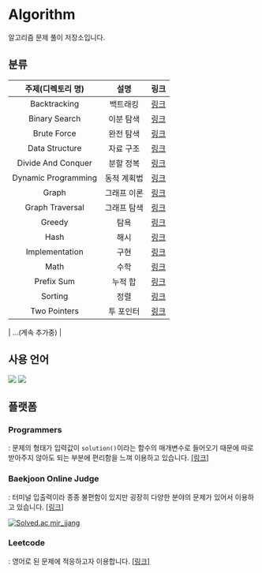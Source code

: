# Algorithm

알고리즘 문제 풀이 저장소입니다.

## 분류

|  주제(디렉토리 명)  |    설명     |                                   링크                                   |
| :-----------------: | :---------: | :----------------------------------------------------------------------: |
|     Backtracking     |  백트래킹  |    [링크](https://github.com/LeeMir/Algorithm/tree/main/Backtracking)    |
|    Binary Search    |  이분 탐색  |    [링크](https://github.com/LeeMir/Algorithm/tree/main/BinarySearch)    |
|     Brute Force     |  완전 탐색  |     [링크](https://github.com/LeeMir/Algorithm/tree/main/BruteForce)     |
|   Data Structure    |  자료 구조  |   [링크](https://github.com/LeeMir/Algorithm/tree/main/DataStructure)    |
| Divide And Conquer  |  분할 정복  |  [링크](https://github.com/LeeMir/Algorithm/tree/main/DevideAndConquer)  |
| Dynamic Programming | 동적 계획법 | [링크](https://github.com/LeeMir/Algorithm/tree/main/DynamicProgramming) |
|   Graph   | 그래프 이론 |   [링크](https://github.com/LeeMir/Algorithm/tree/main/Graph)   |
|   Graph Traversal   | 그래프 탐색 |   [링크](https://github.com/LeeMir/Algorithm/tree/main/GraphTraversal)   |
|       Greedy      |    탐욕     |      [링크](https://github.com/LeeMir/Algorithm/tree/main/Greedy)       |
|       Hash       |    해시     |      [링크](https://github.com/LeeMir/Algorithm/tree/main/Hash)       |
|   Implementation    |    구현     |   [링크](https://github.com/LeeMir/Algorithm/tree/main/Implementation)   |
|       Math       |    수학     |      [링크](https://github.com/LeeMir/Algorithm/tree/main/Math)       |
|       Prefix Sum       |    누적 합     |      [링크](https://github.com/LeeMir/Algorithm/tree/main/PrefixSum)       |
|       Sorting       |    정렬     |      [링크](https://github.com/LeeMir/Algorithm/tree/main/Sorting)       |
|    Two Pointers       |    투 포인터     |      [링크](https://github.com/LeeMir/Algorithm/tree/main/TwoPointers)       |

|  ...(계속 추가중)   |

## 사용 언어

<div>
  <img src="https://img.shields.io/badge/JavaScript-F7DF1E?style=flat-square&logo=javascript&logoColor=white"/>
  <img src="https://img.shields.io/badge/C++-00599C?style=flat-square&logo=cplusplus&logoColor=white"/>
</div>

## 플랫폼

### Programmers

: 문제의 형태가 입력값이 `solution()`이라는 함수의 매개변수로 들어오기 때문에 따로 받아주지 않아도 되는 부분에 편리함을 느껴 이용하고 있습니다. [[링크]](https://programmers.co.kr/)

### Baekjoon Online Judge

: 터미널 입출력이라 종종 불편함이 있지만 굉장히 다양한 분야의 문제가 있어서 이용하고 있습니다. [[링크]](https://www.acmicpc.net/)

[![Solved.ac mir_jjang](http://mazassumnida.wtf/api/v2/generate_badge?boj=mir_jjang)](https://solved.ac/mir_jjang)

### Leetcode

: 영어로 된 문제에 적응하고자 이용합니다. [[링크]](https://leetcode.com/)
